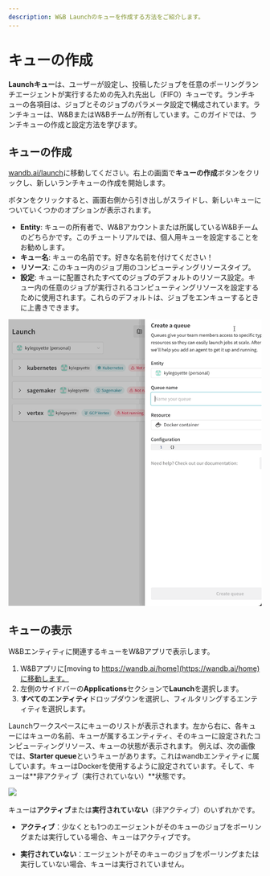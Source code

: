 ```yaml
---
description: W&B Launchのキューを作成する方法をご紹介します。
---
```


# キューの作成

**Launchキュー**は、ユーザーが設定し、投稿したジョブを任意のポーリングランチエージェントが実行するための先入れ先出し（FIFO）キューです。ランチキューの各項目は、ジョブとそのジョブのパラメータ設定で構成されています。ランチキューは、W&BまたはW&Bチームが所有しています。このガイドでは、ランチキューの作成と設定方法を学びます。

## キューの作成

[wandb.ai/launch](https://wandb.ai/launch)に移動してください。右上の画面で**キューの作成**ボタンをクリックし、新しいランチキューの作成を開始します。

ボタンをクリックすると、画面右側から引き出しがスライドし、新しいキューについていくつかのオプションが表示されます。

* **Entity**: キューの所有者で、W&Bアカウントまたは所属しているW&Bチームのどちらかです。このチュートリアルでは、個人用キューを設定することをお勧めします。
* **キュー名**: キューの名前です。好きな名前を付けてください！
* **リソース**: このキュー内のジョブ用のコンピューティングリソースタイプ。
* **設定**: キューに配置されたすべてのジョブのデフォルトのリソース設定。キュー内の任意のジョブが実行されるコンピューティングリソースを設定するために使用されます。これらのデフォルトは、ジョブをエンキューするときに上書きできます。

![](/images/launch/create-queue.gif)

## キューの表示
W&Bエンティティに関連するキューをW&Bアプリで表示します。

1. W&Bアプリに[moving to https://wandb.ai/home](https://wandb.ai/home)に移動します。
2. 左側のサイドバーの**Applications**セクションで**Launch**を選択します。
3. **すべてのエンティティ**ドロップダウンを選択し、フィルタリングするエンティティを選択します。

Launchワークスペースにキューのリストが表示されます。左から右に、各キューにはキューの名前、キューが属するエンティティ、そのキューに設定されたコンピューティングリソース、キューの状態が表示されます。
例えば、次の画像では、**Starter queue**というキューがあります。これはwandbエンティティに属しています。キューはDockerを使用するように設定されています。そして、キューは**非アクティブ（実行されていない）**状態です。

![](/images/launch/launch_queues_all.png)

キューは**アクティブ**または**実行されていない**（非アクティブ）のいずれかです。

* **アクティブ**：少なくとも1つのエージェントがそのキューのジョブをポーリングまたは実行している場合、キューはアクティブです。

* **実行されていない**：エージェントがそのキューのジョブをポーリングまたは実行していない場合、キューは実行されていません。
